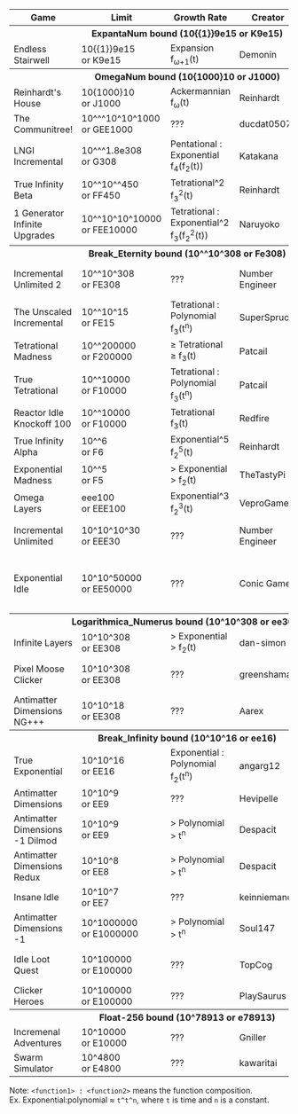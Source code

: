 <table>
    <tr> <th>Game</th> <th>Limit</th> <th>Growth Rate</th> <th>Creator</th> <th>Links</th> </tr>
    <tr> <th colspan=5>ExpantaNum bound (10{{1}}9e15 or K9e15)</th> </tr>
    <tr>
        <td> Endless Stairwell </td>
        <td> 10{{1}}9e15 <br> or K9e15 </td>
        <td> Expansion <br> f<sub>ω+1</sub>(t) </td>
        <td> Demonin </td>
        <td> 
            <a href="https://demonins-item-shop.demonin.repl.co/games/endlessStairwell/">Web (Repl)</a> 
        </td>
    </tr>
    <tr> <th colspan=5>OmegaNum bound (10{1000}10 or J1000)</th> </tr>
    <tr>
        <td> Reinhardt's House </td>
        <td> 10{1000}10 <br> or J1000 </td>
        <td> Ackermannian <br> f<sub>ω</sub>(t) </td>
        <td> Reinhardt </td>
        <td> 
            <a href="https://reinhardt-c.github.io/ReinHouse/">Web (Github)</a> 
        </td>
    </tr>
    <tr>
        <td> The Communitree! </td>
        <td> 10^^^10^10^1000 <br> or GEE1000 </td>
        <td> ??? </td>
        <td> ducdat0507 </td>
        <td> 
            <a href="https://ducdat0507.github.io/communitree/">Web (Github Pages)</a> 
        </td>
    </tr>
    <tr>
        <td> LNGI Incremental </td>
        <td> 10^^^1.8e308 <br> or G308 </td>
        <td> Pentational : Exponential <br> f<sub>4</sub>(f<sub>2</sub>(t)) </td>
        <td> Katakana </td>
        <td> 
            <a href="https://lngi-incremental.glitch.me/">Web (Glitch)</a> 
        </td>
    </tr>
    <tr>
        <td> True Infinity Beta </td>
        <td> 10^^10^^450 <br> or FF450 </td>
        <td> Tetrational^2 <br> f<sub>3</sub><sup>2</sup>(t) </td>
        <td> Reinhardt </td>
        <td> 
            <a href="https://reinhardt-c.github.io/TrueInfinity/beta">Web (Github Pages)</a> 
        </td>
    </tr>
    <tr>
        <td> 1 Generator Infinite Upgrades </td>
        <td> 10^^10^10^10000 <br> or FEE10000 </td>
        <td> Tetrational : Exponential^2 <br> f<sub>3</sub>(f<sub>2</sub><sup>2</sup>(t)) </td>
        <td> Naruyoko </td>
        <td> 
            <a href="https://naruyoko.github.io/one-generator--infinite-upgrades/">Web (Github Pages)</a> 
        </td>
    </tr>
    <tr> <th colspan=5>Break_Eternity bound (10^^10^308 or Fe308)</th> </tr>
    <tr>
        <td> Incremental Unlimited 2 </td>
        <td> 10^^10^308 <br> or FE308 </td>
        <td> ??? </td>
        <td> Number Engineer </td>
        <td> 
            <a href="https://play.google.com/store/apps/details?id=numberengineer.com.incrementalunlimited">Android (Google Play)</a> 
        </td>
    </tr>
    <tr>
        <td> The Unscaled Incremental </td>
        <td> 10^^10^15 <br> or FE15 </td>
        <td> Tetrational : Polynomial <br> f<sub>3</sub>(t<sup>n</sup>) </td>
        <td> SuperSpruce </td>
        <td> 
            <a href="https://superspruce.github.io/TheUnscaledIncremental/">Web (Github Pages)</a> 
        </td>
    </tr>
    <tr>
        <td> Tetrational Madness </td>
        <td> 10^^200000 <br> or F200000 </td>
        <td> ≥ Tetrational <br> ≥ f<sub>3</sub>(t) </td>
        <td> Patcail </td>
        <td> 
            <a href="https://scratch.mit.edu/projects/341525196/">Web (Scratch)</a> 
        </td>
    </tr>
    <tr>
        <td> True Tetrational </td>
        <td> 10^^10000 <br> or F10000 </td>
        <td> Tetrational : Polynomial <br> f<sub>3</sub>(t<sup>n</sup>) </td>
        <td> Patcail </td>
        <td> 
            <a href="https://scratch.mit.edu/projects/310919497/">Web (Scratch)</a> 
        </td>
    </tr>
    <tr>
        <td> Reactor Idle Knockoff 100 </td>
        <td> 10^^10000 <br> or F10000 </td>
        <td> Tetrational <br> f<sub>3</sub>(t) </td>
        <td> Redfire </td>
        <td> 
            <a href="https://redfire75369.github.io/Reactor-Idle-Knockoff-100/">Web (Github Pages)</a> 
        </td>
    </tr>
    <tr>
        <td> True Infinity Alpha </td>
        <td> 10^^6 <br> or F6 </td>
        <td> Exponential^5 <br> f<sub>2</sub><sup>5</sup>(t) </td>
        <td> Reinhardt </td>
        <td> 
            <a href="https://reinhardt-c.github.io/TrueInfinity/alpha/">Web (Github Pages)</a> 
        </td>
    </tr>
    <tr>
        <td> Exponential Madness </td>
        <td> 10^^5 <br> or F5 </td>
        <td> &gt; Exponential <br> &gt; f<sub>2</sub>(t) </td>
        <td> TheTastyPi </td>
        <td> 
            <a href="https://thetastypi.github.io/Exponential-Madness/">Web (Github Pages)</a> 
        </td>
    </tr>
    <tr>
        <td> Omega Layers </td>
        <td> eee100 <br> or EEE100 </td>
        <td> Exponential^3 <br> f<sub>2</sub><sup>3</sup>(t) </td>
        <td> VeproGames </td>
        <td> 
            <a href="https://veprogames.github.io/omega-layers/">Web (Github Pages)</a> 
        </td>
    </tr>
    <tr>
        <td> Incremental Unlimited </td>
        <td> 10^10^10^30 <br> or EEE30 </td>
        <td> ??? </td>
        <td> Number Engineer </td>
        <td> 
            <a href="https://play.google.com/store/apps/details?id=com.antoine.mathematician.oddlittlegame">Android (Google Play)</a> 
        </td>
    </tr>
    <tr>
        <td> Exponential Idle </td>
        <td> 10^10^50000 <br> or EE50000 </td>
        <td> ??? </td>
        <td> Conic Games </td>
        <td> 
            <a href="https://play.google.com/store/apps/details?id=com.conicgames.exponentialidle">Android (Google Play)</a> <br>
            <a href="https://apps.apple.com/us/app/exponential-idle/id1538487382">iOS (App Store)</a>
        </td>
    </tr>
    <tr> <th colspan=5>Logarithmica_Numerus bound (10^10^308 or ee308)</th> </tr>
    <tr>
        <td> Infinite Layers </td>
        <td> 10^10^308 <br> or EE308 </td>
        <td> &gt; Exponential <br> &gt; f<sub>2</sub>(t) </td>
        <td> dan-simon </td>
        <td> 
            <a href="https://dan-simon.github.io/misc/b2/">Web (Github Pages)</a> 
        </td>
    </tr>
    <tr>
        <td> Pixel Moose Clicker </td>
        <td> 10^10^308 <br> or EE308 </td>
        <td> ??? </td>
        <td> greenshaman </td>
        <td> 
            <strike><a href="https://scratch.mit.edu/projects/337681661/">Web (Scratch)</a></strike>
            Defunct
        </td>
    </tr>
    <tr>
        <td> Antimatter Dimensions NG+++ </td>
        <td> 10^10^18 <br> or EE308 </td>
        <td> ??? </td>
        <td> Aarex </td>
        <td> 
            <a href="https://raw.githack.com/aarextiaokhiao/IvarK.github.io/master/">Web (Githack)</a> 
        </td>
    </tr>
    <tr> <th colspan=5>Break_Infinity bound (10^10^16 or ee16)</th> </tr>
    <tr>
        <td> True Exponential </td>
        <td> 10^10^16 <br> or EE16 </td>
        <td> Exponential : Polynomial <br> f<sub>2</sub>(t<sup>n</sup>) </td>
        <td> angarg12 </td>
        <td> 
            <a href="https://angarg12.github.io/TrueExponential/">Web (Github Pages)</a> 
        </td>
    </tr>
    <tr>
        <td> Antimatter Dimensions </td>
        <td> 10^10^9 <br> or EE9 </td>
        <td> ??? </td>
        <td> Hevipelle </td>
        <td> 
            <a href="http://ivark.github.io/">Web (Github Pages)</a> 
        </td>
    </tr>
    <tr>
        <td> Antimatter Dimensions -1 Dilmod </td>
        <td> 10^10^9 <br> or EE9 </td>
        <td> &gt; Polynomial <br> &gt; t<sup>n</sup> </td>
        <td> Despacit </td>
        <td> 
            <a href="https://dilmod.glitch.me/">Web (Glitch)</a> 
        </td>
    </tr>
    <tr>
        <td> Antimatter Dimensions Redux </td>
        <td> 10^10^8 <br> or EE8 </td>
        <td> &gt; Polynomial <br> &gt; t<sup>n</sup> </td>
        <td> Despacit </td>
        <td> 
            <a href="https://ad2-thing.glitch.me/">Web (Glitch)</a> 
        </td>
    </tr>
    <tr>
        <td> Insane Idle </td>
        <td> 10^10^7 <br> or EE7 </td>
        <td> ??? </td>
        <td> keinniemand </td>
        <td> 
            <a href="https://keinniemand.github.io/InsaneIdle/">Web (Github Pages)</a> 
        </td>
    </tr>
    <tr>
        <td> Antimatter Dimensions -1 </td>
        <td> 10^1000000 <br> or E1000000 </td>
        <td> &gt; Polynomial <br> &gt; t<sup>n</sup> </td>
        <td> Soul147 </td>
        <td> 
            <a href="https://raw.githack.com/Soul147/soul147.github.io/beta-testing/Antimatter%20Dimensions%20II/index.html">Web (Githack)</a> 
        </td>
    </tr>
    <tr>
        <td> Idle Loot Quest </td>
        <td> 10^100000 <br> or E100000 </td>
        <td> ??? </td>
        <td> TopCog </td>
        <td> 
            <a href="https://play.google.com/store/apps/details?id=com.topcog.idlelootquest">Android (Google Play)</a> 
        </td>
    </tr>
    <tr>
        <td> Clicker Heroes </td>
        <td> 10^100000 <br> or E100000 </td>
        <td> ??? </td>
        <td> PlaySaurus </td>
        <td> 
            <a href="https://www.clickerheroes.com/">Web</a> 
        </td>
    </tr>
    <tr> <th colspan=5>Float-256 bound (10^78913 or e78913)</th> </tr>
    <tr>
        <td> Incremenal Adventures </td>
        <td> 10^10000 <br> or E10000 </td>
        <td> ??? </td>
        <td> Gniller </td>
        <td> 
            <a href="https://www.kongregate.com/games/Gniller/incremental-adventures">Web (Kongregate)</a> 
        </td>
    </tr>
    <tr>
        <td> Swarm Simulator </td>
        <td> 10^4800 <br> or E4800 </td>
        <td> ??? </td>
        <td> kawaritai </td>
        <td> 
            <a href="https://www.swarmsim.com/">Web</a> 
        </td>
    </tr>
</table>

Note: `<function1> : <function2>` means the function composition. <br>
Ex. Exponential:polynomial ≈ `t^t^n`, where `t` is time and `n` is a constant.
